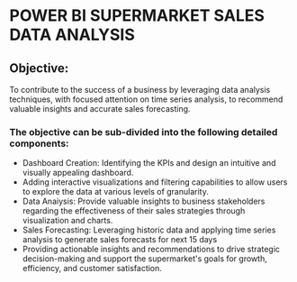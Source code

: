 # POWER BI SUPERMARKET SALES DATA ANALYSIS

## Objective:
To contribute to the success of a business by leveraging data analysis techniques, with focused attention on time series analysis, to recommend valuable insights and accurate sales forecasting. 

### The objective can be sub-divided into the following detailed components: 
- Dashboard Creation: Identifying the KPIs and design an intuitive and visually appealing dashboard.
- Adding interactive visualizations and filtering capabilities to allow users to explore the data at various levels of granularity.
- Data Anaiysis: Provide valuable insights to business stakeholders regarding the effectiveness of their sales strategies through visualization and charts.
- Sales Forecasting: Leveraging historic data and applying time series analysis to generate sales forecasts for next 15 days
- Providing actionable insights and recommendations to drive strategic decision-making and support the supermarket's goals for growth, efficiency, and customer satisfaction.
